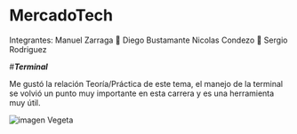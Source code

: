 # MercadoTech

Integrantes:
Manuel Zarraga :money_mouth_face:
Diego Bustamante
Nicolas Condezo :cowboy_hat_face:
Sergio Rodriguez

#***Terminal***

Me gustó la relación Teoría/Práctica de este tema, el manejo de la terminal
se volvió un punto muy importante en esta carrera y es una herramienta
muy útil.

![imagen Vegeta](https://www.pngmart.com/files/2/Vegeta-PNG-Image.png)
